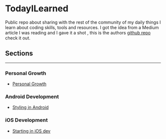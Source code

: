# TodayILearned
Public repo about sharing with the rest of the community of my daily things I learn about coding skills, tools and resources. I got the idea from a Medium article I was reading and I gave it a shot , this is the authors [github repo](https://github.com/wajahatkarim3/Today-I-Learned) check it out.


## Sections
---
### Personal Growth
- [Personal Growth](Personal-Growth/Show-Your-Job-Tools.md)

### Android Development
- [Styling in Android](Android-Styling-UX/Mastering-Android-Themes.md)

### iOS Development
- [Starting in iOS dev](iOS-Dev/Development/Starting-in-iOS.md)
